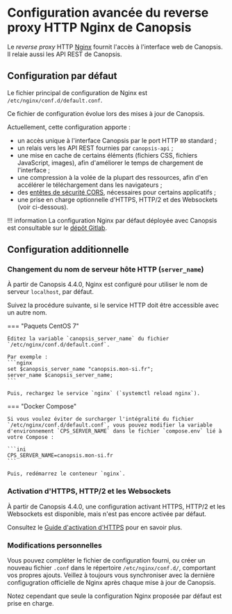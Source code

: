 # Configuration avancée du reverse proxy HTTP Nginx de Canopsis

Le *reverse proxy* HTTP [Nginx](https://nginx.org) fournit l'accès à l'interface web de Canopsis. Il relaie aussi les API REST de Canopsis.

## Configuration par défaut

Le fichier principal de configuration de Nginx est `/etc/nginx/conf.d/default.conf`.

Ce fichier de configuration évolue lors des mises à jour de Canopsis.

Actuellement, cette configuration apporte :

* un accès unique à l'interface Canopsis par le port HTTP `80` standard ;
* un relais vers les API REST fournies par `canopsis-api` ;
* une mise en cache de certains éléments (fichiers CSS, fichiers JavaScript, images), afin d'améliorer le temps de chargement de l'interface ;
* une compression à la volée de la plupart des ressources, afin d'en accélérer le téléchargement dans les navigateurs ;
* des [entêtes de sécurité CORS](https://developer.mozilla.org/fr/docs/Web/HTTP/CORS), nécessaires pour certains applicatifs ;
* une prise en charge optionnelle d'HTTPS, HTTP/2 et des Websockets (voir ci-dessous).

!!! information
        La configuration Nginx par défaut déployée avec Canopsis est consultable sur le [dépôt Gitlab](https://git.canopsis.net/canopsis/canopsis-community/-/tree/develop/community/deploy-ansible/playbook/roles/canopsis/templates/nginx).

## Configuration additionnelle

### Changement du nom de serveur hôte HTTP (`server_name`)

À partir de Canopsis 4.4.0, Nginx est configuré pour utiliser le nom de serveur `localhost`, par défaut.

Suivez la procédure suivante, si le service HTTP doit être accessible avec un autre nom.

=== "Paquets CentOS 7"

    Éditez la variable `canopsis_server_name` du fichier `/etc/nginx/conf.d/default.conf`.

    Par exemple :
    ```nginx
    set $canopsis_server_name "canopsis.mon-si.fr";
    server_name $canopsis_server_name;
    ```

    Puis, rechargez le service `nginx` (`systemctl reload nginx`).

=== "Docker Compose"

    Si vous voulez éviter de surcharger l'intégralité du fichier `/etc/nginx/conf.d/default.conf`, vous pouvez modifier la variable d'environnement `CPS_SERVER_NAME` dans le fichier `compose.env` lié à votre Compose :

    ```ini
    CPS_SERVER_NAME=canopsis.mon-si.fr
    ```

    Puis, redémarrez le conteneur `nginx`.

### Activation d'HTTPS, HTTP/2 et les Websockets

À partir de Canopsis 4.4.0, une configuration activant HTTPS, HTTP/2 et les Websockets est disponible, mais n'est pas encore activée par défaut.

Consultez le [Guide d'activation d'HTTPS](reverse-proxy-nginx-https.md) pour en savoir plus.

### Modifications personnelles

Vous pouvez compléter le fichier de configuration fourni, ou créer un nouveau fichier `.conf` dans le répertoire `/etc/nginx/conf.d/`, comportant vos propres ajouts. Veillez à toujours vous synchroniser avec la dernière configugration officielle de Nginx après chaque mise à jour de Canopsis.

Notez cependant que seule la configuration Nginx proposée par défaut est prise en charge.
